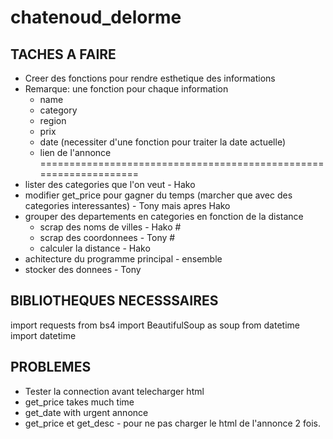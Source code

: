 # chatenoud_delorme

## TACHES A FAIRE
- Creer des fonctions pour rendre esthetique des informations
- Remarque: une fonction pour chaque information
    - name
    - category
    - region
    - prix
    - date (necessiter d'une fonction pour traiter la date actuelle)
    - lien de l'annonce
==================================================================
- lister des categories que l'on veut - Hako
- modifier get_price pour gagner du temps (marcher que avec des categories interessantes) - Tony mais apres Hako
- grouper des departements en categories en fonction de la distance
    - scrap des noms de villes - Hako #
    - scrap des coordonnees - Tony #
    - calculer la distance - Hako
- achitecture du programme principal - ensemble
- stocker des donnees - Tony


## BIBLIOTHEQUES NECESSSAIRES
import requests
from bs4 import BeautifulSoup as soup
from datetime import datetime

## PROBLEMES
- Tester la connection avant telecharger html
- get_price takes much time
- get_date with urgent annonce
- get_price et get_desc - pour ne pas charger le html de l'annonce 2 fois.